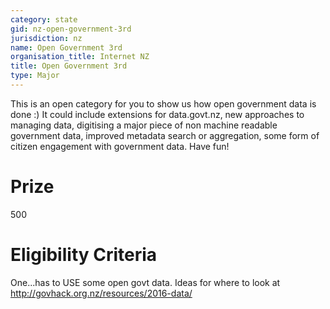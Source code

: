 ```yaml
---
category: state
gid: nz-open-government-3rd
jurisdiction: nz
name: Open Government 3rd
organisation_title: Internet NZ
title: Open Government 3rd
type: Major
---
```


This is an open category for you to show us how open government data is done :) It could include extensions for data.govt.nz, new approaches to managing data, digitising a major piece of non machine readable government data, improved metadata search or aggregation, some form of citizen engagement with government data. Have fun!

# Prize
500

# Eligibility Criteria
One...has to USE some open govt data. Ideas for where to look at http://govhack.org.nz/resources/2016-data/